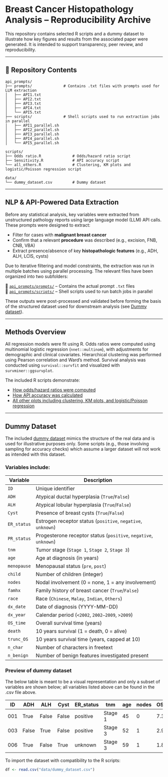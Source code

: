 # Breast Cancer Histopathology Analysis – Reproducibility Archive

This repository contains selected R scripts and a dummy dataset to illustrate how key figures and results from the associated paper were generated. It is intended to support transparency, peer review, and reproducibility.

---

## 📂 Repository Contents
```text
api_prompts/
├── prompts/              # Contains .txt files with prompts used for LLM extraction
│   ├── API1.txt
│   ├── API2.txt
│   ├── API3.txt
│   ├── API4.txt
│   └── API5.txt
├── scripts/              # Shell scripts used to run extraction jobs in parallel
│   ├── API1_parallel.sh
│   ├── API2_parallel.sh
│   ├── API3_parallel.sh
│   ├── API4_parallel.sh
│   └── API5_parallel.sh

scripts/
├── Odds ratio.R              # Odds/hazard ratio script
├── Sensitivity.R             # API accuracy script
└── all_others.R              # Clustering, KM plots and logistic/Poisson regression script

data/
└── dummy_dataset.csv         # Dummy dataset
```
---

## NLP & API-Powered Data Extraction

Before any statistical analysis, key variables were extracted from unstructured pathology reports using large language model (LLM) API calls. These prompts were designed to extract:

- Filter for cases with **malignant breast cancer**
- Confirm that a relevant **procedure** was described (e.g., excision, FNB, CNB, VBA)
- Extract presence/absence of key **histopathologic features** (e.g., ADH, ALH, LCIS, cysts)

Due to iterative filtering and model constraints, the extraction was run in multiple batches using parallel processing. The relevant files have been organized into two subfolders:

📁 [`api_prompts/prompts/`](api_prompts/prompts/) – Contains the actual prompt `.txt` files  
📁 [`api_prompts/scripts/`](api_prompts/scripts/) – Shell scripts used to run batch jobs in parallel

These outputs were post-processed and validated before forming the basis of the structured dataset used for downstream analysis (see [Dummy dataset](data/dummy_dataset.csv)).

---

## Methods Overview

All regression models were fit using R. Odds ratios were computed using multinomial logistic regression (`nnet::multinom`), with adjustments for demographic and clinical covariates. Hierarchical clustering was performed using Pearson correlation and Ward’s method. Survival analysis was conducted using `survival::survfit` and visualized with `survminer::ggsurvplot`.

The included R scripts demonstrate:
- [How odds/hazard ratios were computed](scripts/Odds_ratio.R)
- [How API accuracy was calculated](scripts/Sensitivity.R)
- [All other plots including clustering, KM plots, and logistic/Poisson regression](scripts/all_others.R)

---

## Dummy Dataset

The included [dummy dataset](data/dummy_dataset.csv) mimics the structure of the real data and is used for illustrative purposes only. Some scripts (e.g., those involving sampling for accuracy checks) which assume a larger dataset will not work as intended with this dataset.


### Variables include:

| Variable     | Description                                      |
|--------------|--------------------------------------------------|
| `ID`         | Unique identifier                                |
| `ADH`        | Atypical ductal hyperplasia (`True`/`False`)     |
| `ALH`        | Atypical lobular hyperplasia (`True`/`False`)    |
| `Cyst`       | Presence of breast cysts (`True`/`False`)        |
| `ER_status`  | Estrogen receptor status (`positive`, `negative`, `unknown`) |
| `PR_status`  | Progesterone receptor status (`positive`, `negative`, `unknown`) |
| `tnm`        | Tumor stage (`Stage 1`, `Stage 2`, `Stage 3`)    |
| `age`        | Age at diagnosis (in years)                      |
| `menopause`  | Menopausal status (`pre`, `post`)                |
| `child`      | Number of children (integer)                     |
| `nodes`      | Nodal involvement (0 = none, 1 = any involvement)|
| `famhx`      | Family history of breast cancer (`True`/`False`) |
| `race`       | Race (`Chinese`, `Malay`, `Indian`, `Others`)   |
| `dx_date`    | Date of diagnosis (YYYY-MM-DD)                   |
| `dx_year`    | Calendar period (`<2002`, `2002–2009`, `>2009`)    |
| `OS_time`    | Overall survival time (years)                    |
| `death`      | 10 years survival (1 = death, 0 = alive)              |
| `trunc_OS`   | 10 years survival time (years, capped at 10)   |
| `n_char`   | Number of characters in freetext |
| `n_benign`   | Number of benign features investigated present |


### Preview of dummy dataset

The below table is meant to be a visual representation and only a subset of variables are shown below; all variables listed above can be found in the .csv file above.

| ID  | ADH   | ALH   | Cyst  | ER_status | tnm     | age | nodes | OS_time | death |
|-----|-------|-------|-------|-----------|---------|-----|--------|---------|--------|
| 001 | True  | False | False | positive  | Stage 1 | 45  | 0      | 7.3     | 0      |
| 003 | False | True  | False | positive  | Stage 3 | 52  | 1      | 2.9     | 1      |
| 006 | True  | False | True  | unknown   | Stage 3 | 59  | 1      | 1.8     | 1      |

To import the dataset with compatibility to the R scripts:

```r
df <- read.csv("data/dummy_dataset.csv")
```
